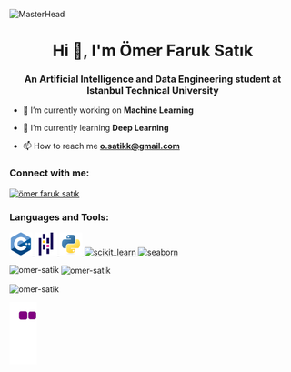 ![MasterHead](https://static.vecteezy.com/system/resources/previews/013/870/564/large_2x/artificial-intelligence-panoramic-background-for-your-business-project-ai-technology-2020-photo.jpg)

<h1 align="center">Hi 👋, I'm Ömer Faruk Satık</h1>
<h3 align="center">An Artificial Intelligence and Data Engineering student at Istanbul Technical University</h3>

- 🔭 I’m currently working on **Machine Learning**

- 🌱 I’m currently learning **Deep Learning**

- 📫 How to reach me **o.satikk@gmail.com**

<h3 align="left">Connect with me:</h3>
<p align="left">
<a href="https://linkedin.com/in/ömer-faruk-satık-41b912242" target="blank"><img align="center" src="https://raw.githubusercontent.com/rahuldkjain/github-profile-readme-generator/master/src/images/icons/Social/linked-in-alt.svg" alt="ömer faruk satık" height="30" width="40" /></a>
</p>

<h3 align="left">Languages and Tools:</h3>
<p align="left"> <a href="https://www.w3schools.com/cpp/" target="_blank" rel="noreferrer"> <img src="https://raw.githubusercontent.com/devicons/devicon/master/icons/cplusplus/cplusplus-original.svg" alt="cplusplus" width="40" height="40"/> </a> <a href="https://pandas.pydata.org/" target="_blank" rel="noreferrer"> <img src="https://raw.githubusercontent.com/devicons/devicon/2ae2a900d2f041da66e950e4d48052658d850630/icons/pandas/pandas-original.svg" alt="pandas" width="40" height="40"/> </a> <a href="https://www.python.org" target="_blank" rel="noreferrer"> <img src="https://raw.githubusercontent.com/devicons/devicon/master/icons/python/python-original.svg" alt="python" width="40" height="40"/> </a> <a href="https://scikit-learn.org/" target="_blank" rel="noreferrer"> <img src="https://upload.wikimedia.org/wikipedia/commons/0/05/Scikit_learn_logo_small.svg" alt="scikit_learn" width="40" height="40"/> </a> <a href="https://seaborn.pydata.org/" target="_blank" rel="noreferrer"> <img src="https://seaborn.pydata.org/_images/logo-mark-lightbg.svg" alt="seaborn" width="40" height="40"/> </a> </p>

<p><img align="left" src="https://github-readme-stats.vercel.app/api/top-langs?username=omer-satik&show_icons=true&locale=en&layout=compact" alt="omer-satik" /></p>

<p>&nbsp;<img align="center" src="https://github-readme-stats.vercel.app/api?username=omer-satik&show_icons=true&locale=en" alt="omer-satik" /></p>

<p><img align="center" src="https://github-readme-streak-stats.herokuapp.com/?user=omer-satik&" alt="omer-satik" /></p>

![snake gif](https://github.com/omer-satik/omer-satik/blob/output/github-contribution-grid-snake.gif)
